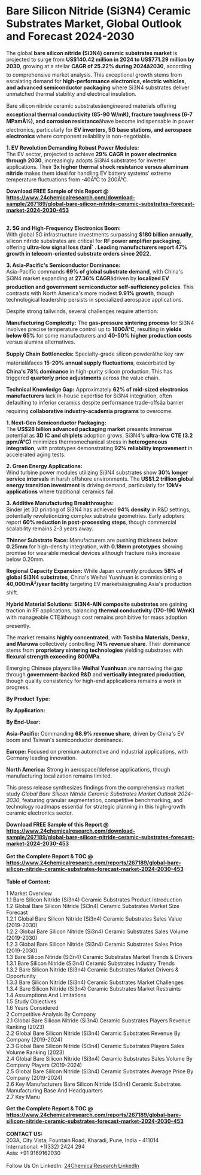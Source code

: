 <h1>Bare Silicon Nitride (Si3N4) Ceramic Substrates Market, Global Outlook and Forecast 2024-2030</h1><p>The global <strong>bare silicon nitride (Si3N4) ceramic substrates market</strong> is projected to surge from <strong>US$140.42 million in 2024 to US$771.29 million by 2030</strong>, growing at a stellar <strong>CAGR of 25.22% during 2024â2030</strong>, according to comprehensive market analysis. This exceptional growth stems from escalating demand for <strong>high-performance electronics, electric vehicles, and advanced semiconductor packaging</strong> where Si3N4 substrates deliver unmatched thermal stability and electrical insulation.</p><p>Bare silicon nitride ceramic substratesâengineered materials offering <strong>exceptional thermal conductivity (85-90 W/mK), fracture toughness (6-7 MPamÂ½), and corrosion resistance</strong>âhave become indispensable in power electronics, particularly for <strong>EV inverters, 5G base stations, and aerospace electronics</strong> where component reliability is non-negotiable.</p><p><strong>1. EV Revolution Demanding Robust Power Modules:</strong><br>
The EV sector, projected to achieve <strong>29% CAGR in power electronics through 2030</strong>, increasingly adopts Si3N4 substrates for inverter applications. Their <strong>3x higher thermal shock resistance versus aluminum nitride</strong> makes them ideal for handling EV battery systems' extreme temperature fluctuations from -40Â°C to 200Â°C.</p><div><b>Download FREE Sample of this Report @ 
            <a href="https://www.24chemicalresearch.com/download-sample/267189/global-bare-silicon-nitride-ceramic-substrates-forecast-market-2024-2030-453">
            https://www.24chemicalresearch.com/download-sample/267189/global-bare-silicon-nitride-ceramic-substrates-forecast-market-2024-2030-453</a></b></div><br><p><strong>2. 5G and High-Frequency Electronics Boom:</strong><br>
With global 5G infrastructure investments surpassing <strong>$180 billion annually</strong>, silicon nitride substrates are critical for <strong>RF power amplifier packaging</strong>, offering <strong>ultra-low signal loss (tanÎ´ . Leading manufacturers report <strong>47% growth in telecom-oriented substrate orders</strong> since 2022.</strong></p><p><strong>3. Asia-Pacific's Semiconductor Dominance:</strong><br>
Asia-Pacific commands <strong>69% of global substrate demand</strong>, with China's Si3N4 market expanding at <strong>27.36% CAGR</strong>âdriven by <strong>localized EV production and government semiconductor self-sufficiency policies</strong>. This contrasts with North America's more modest <strong>9.91% growth</strong>, though technological leadership persists in specialized aerospace applications.</p><p>Despite strong tailwinds, several challenges require attention:</p><p><strong>Manufacturing Complexity:</strong> The <strong>gas-pressure sintering process</strong> for Si3N4 involves precise temperature control up to <strong>1800Â°C</strong>, resulting in <strong>yields below 65%</strong> for some manufacturers and <strong>40-50% higher production costs</strong> versus alumina alternatives.</p><p><strong>Supply Chain Bottlenecks:</strong> Specialty-grade silicon powderâthe key raw materialâfaces <strong>15-20% annual supply fluctuations</strong>, exacerbated by <strong>China's 78% dominance</strong> in high-purity silicon production. This has triggered <strong>quarterly price adjustments</strong> across the value chain.</p><p><strong>Technical Knowledge Gap:</strong> Approximately <strong>62% of mid-sized electronics manufacturers</strong> lack in-house expertise for Si3N4 integration, often defaulting to inferior ceramics despite performance trade-offsâa barrier requiring <strong>collaborative industry-academia programs</strong> to overcome.</p><p><strong>1. Next-Gen Semiconductor Packaging:</strong><br>
The <strong>US$28 billion advanced packaging market</strong> presents immense potential as <strong>3D IC and chiplets</strong> adoption grows. Si3N4's <strong>ultra-low CTE (3.2 ppm/Â°C)</strong> minimizes thermomechanical stress in <strong>heterogeneous integration</strong>, with prototypes demonstrating <strong>92% reliability improvement</strong> in accelerated aging tests.</p><p><strong>2. Green Energy Applications:</strong><br>
Wind turbine power modules utilizing Si3N4 substrates show <strong>30% longer service intervals</strong> in harsh offshore environments. The <strong>US$1.2 trillion global energy transition investment</strong> is driving demand, particularly for <strong>10kV+ applications</strong> where traditional ceramics fail.</p><p><strong>3. Additive Manufacturing Breakthroughs:</strong><br>
Binder jet 3D printing of Si3N4 has achieved <strong>94% density</strong> in R&amp;D settings, potentially revolutionizing complex substrate geometries. Early adopters report <strong>60% reduction in post-processing steps</strong>, though commercial scalability remains 2-3 years away.</p><p><strong>Thinner Substrate Race:</strong> Manufacturers are pushing thickness below <strong>0.25mm</strong> for high-density integration, with <strong>0.18mm prototypes</strong> showing promise for wearable medical devices although fracture risks increase below 0.20mm.</p><p><strong>Regional Capacity Expansion:</strong> While Japan currently produces <strong>58% of global Si3N4 substrates</strong>, China's Weihai Yuanhuan is commissioning a <strong>40,000mÂ²/year facility</strong> targeting EV marketsâsignaling Asia's production shift.</p><p><strong>Hybrid Material Solutions:</strong> <strong>Si3N4-AlN composite substrates</strong> are gaining traction in RF applications, balancing <strong>thermal conductivity (170-190 W/mK)</strong> with manageable CTEâthough cost remains prohibitive for mass adoption presently.</p><p>The market remains <strong>highly concentrated</strong>, with <strong>Toshiba Materials, Denka, and Maruwa</strong> collectively controlling <strong>74% revenue share</strong>. Their dominance stems from <strong>proprietary sintering technologies</strong> yielding substrates with <strong>flexural strength exceeding 800MPa</strong>.</p><p>Emerging Chinese players like <strong>Weihai Yuanhuan</strong> are narrowing the gap through <strong>government-backed R&amp;D</strong> and <strong>vertically integrated production</strong>, though quality consistency for high-end applications remains a work in progress.</p><p><strong>By Product Type:</strong></p><p><strong>By Application:</strong></p><p><strong>By End-User:</strong></p><p><strong>Asia-Pacific:</strong> Commanding <strong>68.9% revenue share</strong>, driven by China's EV boom and Taiwan's semiconductor dominance.</p><p><strong>Europe:</strong> Focused on premium automotive and industrial applications, with Germany leading innovation.</p><p><strong>North America:</strong> Strong in aerospace/defense applications, though manufacturing localization remains limited.</p><p>This press release synthesizes findings from the comprehensive market study <em>Global Bare Silicon Nitride Ceramic Substrates Market Outlook 2024-2030</em>, featuring granular segmentation, competitive benchmarking, and technology roadmaps essential for strategic planning in this high-growth ceramic electronics sector.</p><div><b>Download FREE Sample of this Report @ 
            <a href="https://www.24chemicalresearch.com/download-sample/267189/global-bare-silicon-nitride-ceramic-substrates-forecast-market-2024-2030-453">
            https://www.24chemicalresearch.com/download-sample/267189/global-bare-silicon-nitride-ceramic-substrates-forecast-market-2024-2030-453</a></b></div><br><div><b>Get the Complete Report & TOC @ 
            <a href="https://www.24chemicalresearch.com/reports/267189/global-bare-silicon-nitride-ceramic-substrates-forecast-market-2024-2030-453">
            https://www.24chemicalresearch.com/reports/267189/global-bare-silicon-nitride-ceramic-substrates-forecast-market-2024-2030-453</a></b></div><br>
            <b>Table of Content:</b><p>1 Market Overview<br />
1.1 Bare Silicon Nitride (Si3n4) Ceramic Substrates Product Introduction<br />
1.2 Global Bare Silicon Nitride (Si3n4) Ceramic Substrates Market Size Forecast<br />
1.2.1 Global Bare Silicon Nitride (Si3n4) Ceramic Substrates Sales Value (2019-2030)<br />
1.2.2 Global Bare Silicon Nitride (Si3n4) Ceramic Substrates Sales Volume (2019-2030)<br />
1.2.3 Global Bare Silicon Nitride (Si3n4) Ceramic Substrates Sales Price (2019-2030)<br />
1.3 Bare Silicon Nitride (Si3n4) Ceramic Substrates Market Trends & Drivers<br />
1.3.1 Bare Silicon Nitride (Si3n4) Ceramic Substrates Industry Trends<br />
1.3.2 Bare Silicon Nitride (Si3n4) Ceramic Substrates Market Drivers & Opportunity<br />
1.3.3 Bare Silicon Nitride (Si3n4) Ceramic Substrates Market Challenges<br />
1.3.4 Bare Silicon Nitride (Si3n4) Ceramic Substrates Market Restraints<br />
1.4 Assumptions And Limitations<br />
1.5 Study Objectives<br />
1.6 Years Considered<br />
2 Competitive Analysis By Company<br />
2.1 Global Bare Silicon Nitride (Si3n4) Ceramic Substrates Players Revenue Ranking (2023)<br />
2.2 Global Bare Silicon Nitride (Si3n4) Ceramic Substrates Revenue By Company (2019-2024)<br />
2.3 Global Bare Silicon Nitride (Si3n4) Ceramic Substrates Players Sales Volume Ranking (2023)<br />
2.4 Global Bare Silicon Nitride (Si3n4) Ceramic Substrates Sales Volume By Company Players (2019-2024)<br />
2.5 Global Bare Silicon Nitride (Si3n4) Ceramic Substrates Average Price By Company (2019-2024)<br />
2.6 Key Manufacturers Bare Silicon Nitride (Si3n4) Ceramic Substrates Manufacturing Base And Headquarters<br />
2.7 Key Manu</p><div><b>Get the Complete Report & TOC @ 
            <a href="https://www.24chemicalresearch.com/reports/267189/global-bare-silicon-nitride-ceramic-substrates-forecast-market-2024-2030-453">
            https://www.24chemicalresearch.com/reports/267189/global-bare-silicon-nitride-ceramic-substrates-forecast-market-2024-2030-453</a></b></div><br><b>CONTACT US:</b><br>
            203A, City Vista, Fountain Road, Kharadi, Pune, India - 411014<br>
            International: +1(332) 2424 294<br>
            Asia: +91 9169162030 <br><br>
            Follow Us On LinkedIn: <a href="https://www.linkedin.com/company/24chemicalresearch/">24ChemicalResearch LinkedIn</a>